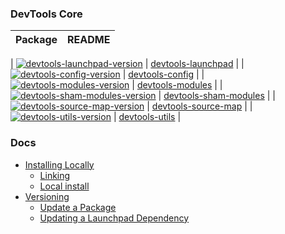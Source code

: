 ### DevTools Core

|Package|README|
|:----:|:---:|

| [![devtools-launchpad-version]][devtools-launchpad-pkg] | [devtools-launchpad] |
| [![devtools-config-version]][devtools-config-pkg] | [devtools-config] |
| [![devtools-modules-version]][devtools-modules-pkg] | [devtools-modules] |
| [![devtools-sham-modules-version]][devtools-sham-modules-pkg] | [devtools-sham-modules] |
| [![devtools-source-map-version]][devtools-source-map-pkg] | [devtools-source-map] |
| [![devtools-utils-version]][devtools-utils-pkg] | [devtools-utils] |

### Docs

- [Installing Locally](./docs/local-development.md#installing-locally)
  - [Linking](./docs/local-development.md#linking)
  - [Local install](./docs/local-development.md#local-install)
- [Versioning](./docs/versioning.md)
  - [Update a Package](./docs/versioning.md#update-a-package)
  - [Updating a Launchpad Dependency](./docs/versioning.md#updating-a-launchpad-dependency)

[devtools-launchpad-version]:https://img.shields.io/npm/v/devtools-launchpad.svg
[devtools-launchpad-pkg]:https://npmjs.org/package/devtools-launchpad
[devtools-launchpad]:./packages/devtools-launchpad/#readme

[devtools-config-version]:https://img.shields.io/npm/v/devtools-config.svg
[devtools-config-pkg]:https://npmjs.org/package/devtools-config
[devtools-config]:./packages/devtools-config/#readme

[devtools-modules-version]:https://img.shields.io/npm/v/devtools-modules.svg
[devtools-modules-pkg]:https://npmjs.org/package/devtools-modules
[devtools-modules]:./packages/devtools-modules/#readme

[devtools-sham-modules-version]:https://img.shields.io/npm/v/devtools-sham-modules.svg
[devtools-sham-modules-pkg]:https://npmjs.org/package/devtools-sham-modules
[devtools-sham-modules]:./packages/devtools-sham-modules/#readme

[devtools-source-map-version]:https://img.shields.io/npm/v/devtools-source-map.svg
[devtools-source-map-pkg]:https://npmjs.org/package/devtools-source-map
[devtools-source-map]:./packages/devtools-source-map/#readme

[devtools-utils-version]:https://img.shields.io/npm/v/devtools-utils.svg
[devtools-utils-pkg]:https://npmjs.org/package/devtools-utils
[devtools-utils]:./packages/devtools-utils/#readme
